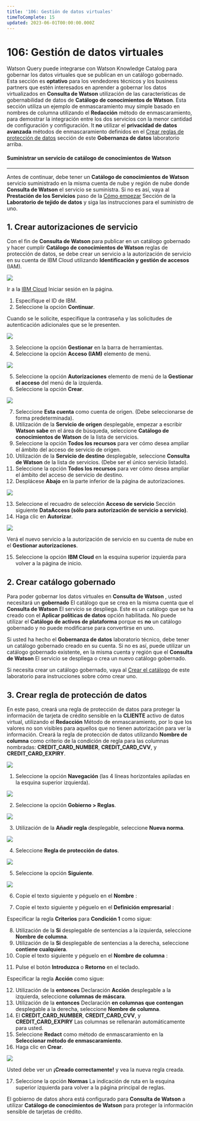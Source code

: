 ```yaml
---
title: '106: Gestión de datos virtuales'
timeToComplete: 15
updated: 2023-06-01T00:00:00.000Z
---
```

# 106: Gestión de datos virtuales

Watson Query puede integrarse con Watson Knowledge Catalog para gobernar los datos virtuales que se publican en un catálogo gobernado. Esta sección es **optativo** para los vendedores técnicos y los business partners que estén interesados en aprender a gobernar los datos virtualizados en **Consulta de Watson** utilización de las características de gobernabilidad de datos de **Catálogo de conocimientos de Watson**. Esta sección utiliza un ejemplo de enmascaramiento muy simple basado en nombres de columna utilizando el **Redacción** método de enmascaramiento, para demostrar la integración entre los dos servicios con la menor cantidad de configuración y configuración. It **no** utilizar el **privacidad de datos avanzada** métodos de enmascaramiento definidos en el [Crear reglas de protección de datos](https://vest.buildlab.cloud/en/wkc/102#7-create-data-protection-rules) sección de este **Gobernanza de datos** laboratorio arriba.

#### Suministrar un servicio de catálogo de conocimientos de Watson
---

Antes de continuar, debe tener un **Catálogo de conocimientos de Watson** servicio suministrado en la misma cuenta de nube y región de nube donde **Consulta de Watson** el servicio se suministra. Si no es así, vaya al **Prestación de los Servicios** paso de la [Cómo empezar](https://vest.buildlab.cloud/en/wkc/getting-started) Sección de la **Laboratorio de tejido de datos** y siga las instrucciones para el suministro de uno.

## 1. Crear autorizaciones de servicio

Con el fin de **Consulta de Watson** para publicar en un catálogo gobernado y hacer cumplir **Catálogo de conocimientos de Watson** reglas de protección de datos, se debe crear un servicio a la autorización de servicio en su cuenta de IBM Cloud utilizando **Identificación y gestión de accesos** (IAM).

![](./images/L3/image389.png)

Ir a la [IBM Cloud](https://cloud.ibm.com/login) Iniciar sesión en la página.

1.  Especifique el ID de IBM.
2.  Seleccione la opción **Continuar**.

Cuando se le solicite, especifique la contraseña y las solicitudes de autenticación adicionales que se le presenten.

![](./images/L3/image390.png)

3.  Seleccione la opción **Gestionar** en la barra de herramientas.
4.  Seleccione la opción **Acceso (IAM)** elemento de menú.

![](./images/L3/image391.png)

5.  Seleccione la opción **Autorizaciones** elemento de menú de la **Gestionar el acceso** del menú de la izquierda.
6.  Seleccione la opción **Crear**.

![](./images/L3/image392.png)

7.  Seleccione **Esta cuenta** como cuenta de origen. (Debe seleccionarse de forma predeterminada).
8.  Utilización de la **Servicio de origen** desplegable, empezar a escribir **Watson sabe** en el área de búsqueda, seleccione **Catálogo de conocimientos de Watson** de la lista de servicios.
9.  Seleccione la opción **Todos los recursos** para ver cómo desea ampliar el ámbito del acceso de servicio de origen.
10. Utilización de la **Servicio de destino** desplegable, seleccione **Consulta de Watson** de la lista de servicios. (Debe ser el único servicio listado).
11. Seleccione la opción **Todos los recursos** para ver cómo desea ampliar el ámbito del acceso de servicio de destino.
12. Desplácese **Abajo** en la parte inferior de la página de autorizaciones.

![](./images/L3/image393.png)

13. Seleccione el recuadro de selección **Acceso de servicio** Sección siguiente **DataAccess (sólo para autorización de servicio a servicio)**.
14. Haga clic en **Autorizar**.

![](./images/L3/image394.png)

Verá el nuevo servicio a la autorización de servicio en su cuenta de nube en el **Gestionar autorizaciones**.

15. Seleccione la opción **IBM Cloud** en la esquina superior izquierda para volver a la página de inicio.

## 2. Crear catálogo gobernado

Para poder gobernar los datos virtuales en **Consulta de Watson** , usted necesitará un **gobernado** El catálogo que se crea en la misma cuenta que el **Consulta de Watson** El servicio se despliega. Este es un catálogo que se ha creado con el **Aplicar políticas de datos** opción habilitada. No puede utilizar el **Catálogo de activos de plataforma** porque es **no** un catálogo gobernado y no puede modificarse para convertirse en uno.

Si usted ha hecho el **Gobernanza de datos** laboratorio técnico, debe tener un catálogo gobernado creado en su cuenta. Si no es así, puede utilizar un catálogo gobernado existente, en la misma cuenta y región que el **Consulta de Watson** El servicio se despliega o crea un nuevo catálogo gobernado.

Si necesita crear un catálogo gobernado, vaya al [Crear el catálogo](https://vest.buildlab.cloud/en/wkc/104#1-create-the-catalog) de este laboratorio para instrucciones sobre cómo crear uno.

## 3. Crear regla de protección de datos

En este paso, creará una regla de protección de datos para proteger la información de tarjeta de crédito sensible en la **CLIENTE** activo de datos virtual, utilizando el **Redacción** Método de enmascaramiento, por lo que los valores no son visibles para aquellos que no tienen autorización para ver la información. Creará la regla de protección de datos utilizando **Nombre de columna** como criterio de la condición de regla para las columnas nombradas: **CREDIT_CARD_NUMBER**, **CREDIT_CARD_CVV**, y **CREDIT_CARD_EXPIRY**.

![](./images/L3/image7.png)

1.  Seleccione la opción **Navegación** (las 4 líneas horizontales apiladas en la esquina superior izquierda).

![](./images/L3/image395.png)

2.  Seleccione la opción **Gobierno > Reglas**.

![](./images/L3/image396.png)

3.  Utilización de la **Añadir regla** desplegable, seleccione **Nueva norma**.

![](./images/L3/image133.png)

4.  Seleccione **Regla de protección de datos**.

![](./images/L3/image134.png)

5.  Seleccione la opción **Siguiente**.

![](./images/L3/image397.png)

6.  Copie el texto siguiente y péguelo en el **Nombre** :

<CopyText text="Cómo proteger la información de tarjeta"/>

7.  Copie el texto siguiente y péguelo en el **Definición empresarial** :

<CopyText text="Proteger todos los componentes de una tarjeta de crédito. Incluyendo el número de tarjeta de crédito, el número de validación de tarjeta de crédito (CVV) y la fecha de vencimiento de la tarjeta de crédito utilizando el método de enmascaramiento de privacidad de datos."/>

Especificar la regla **Criterios** para **Condición 1** como sigue:

8.  Utilización de la **Si** desplegable de sentencias a la izquierda, seleccione **Nombre de columna**.
9.  Utilización de la **Si** desplegable de sentencias a la derecha, seleccione **contiene cualquiera**.
10. Copie el texto siguiente y péguelo en el **Nombre de columna** :

<CopyText text="CREDIT_CARD_NUMBER, CREDIT_CARD_CVV, CREDIT_CARD_EXPIRY"/>

11. Pulse el botón **Introduzca** o **Retorno** en el teclado.

Especificar la regla **Acción** como sigue:

12. Utilización de la **entonces** Declaración **Acción** desplegable a la izquierda, seleccione **columnas de máscara**.
13. Utilización de la **entonces** Declaración **en columnas que contengan** desplegable a la derecha, seleccione **Nombre de columna**.
14. El **CREDIT_CARD_NUMBER**, **CREDIT_CARD_CVV**, y **CREDIT_CARD_EXPIRY** Las columnas se rellenarán automáticamente para usted.
15. Seleccione **Redact** como método de enmascaramiento en la **Seleccionar método de enmascaramiento**.
16. Haga clic en **Crear**.

![](./images/L3/image398.png)

Usted debe ver un **¡Creado correctamente!** y vea la nueva regla creada.

17. Seleccione la opción **Normas** La indicación de ruta en la esquina superior izquierda para volver a la página principal de reglas.

El gobierno de datos ahora está configurado para **Consulta de Watson** a utilizar **Catálogo de conocimientos de Watson** para proteger la información sensible de tarjetas de crédito.
